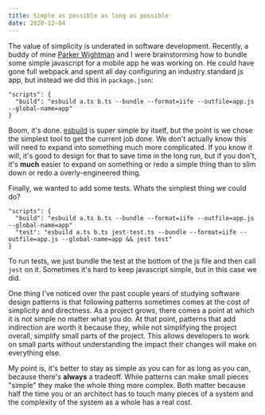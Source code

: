 ```yaml
---
title: Simple as possible as long as possible
date: 2020-12-04
---
```


The value of simplicity is underated in software development. Recently,  a buddy of mine [Parker Wightman](https://twitter.com/parkerwightman)
and I were brainstorming how to bundle some simple
javascript for a mobile app he was working on. He could have gone full webpack and spent all day configuring
an industry standard js app, but instead we did this in `package.json`:

```
"scripts": {
  "build": "esbuild a.ts b.ts --bundle --format=iife --outfile=app.js --global-name=app"
}
```

Boom, it's done. [esbuild](esbuild.github.io) is super simple by itself, but the point is we chose the simplest
tool to get the current job done. We don't actually know this will need to expand into something much more
complicated. If you know it will, it's good to design for that to save time in the long run, but if
you don't, it's **much** easier to expand on something or redo a simple thing than to slim down or redo a
overly-engineered thing.

Finally, we wanted to add some tests. Whats the simplest thing we could do?

```
"scripts": {
  "build": "esbuild a.ts b.ts --bundle --format=iife --outfile=app.js --global-name=app"
  "test": "esbuild a.ts b.ts jest-test.ts --bundle --format=iife --outfile=app.js --global-name=app && jest test"
}
```

To run tests, we just bundle the test at the bottom of the js file and then call `jest` on it. Sometimes it's hard
to keep javascript simple, but in this case we did.

One thing I've noticed over the past couple years of studying software design patterns is that following patterns
sometimes comes at the cost of simplicity and directness. As a project grows, there comes a point at which it is not
simple no matter what you do. At that point, patterns that add indirection are worth it because they, while not simplifying the
project overall, simplify small parts of the project. This allows developers to work on small parts without understanding
the impact their changes will make on everything else.

My point is, it's better to stay as simple as you can for as long as you can, because there's **always** a tradeoff.
While patterns can make small pieces "simple" they make the whole thing more complex. Both matter because half the time you or an architect has to
touch many pieces of a system and the complexity of the system as a whole has a real cost.
